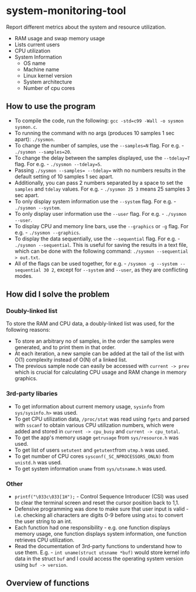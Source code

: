 # system-monitoring-tool
Report different metrics about the system and resource utilization.
  * RAM usage and swap memory usage
  * Lists current users
  * CPU utilization
  * System Information
    * OS name
    * Machine name
    * Linux kernel version
    * System architecture
    * Number of cpu cores

## How to use the program
 * To compile the code, run the following: `gcc -std=c99 -Wall -o sysmon sysmon.c`.
 * To running the command with no args (produces 10 samples 1 sec apart): `./sysmon`.
 * To change the number of samples, use the `--samples=N` flag. For e.g. - `./sysmon --samples=20`.
 * To change the delay between the samples displayed, use the `--tdelay=T` flag. For e.g. - `./sysmon --tdelay=5`.
 * Passing `./sysmon --samples= --tdelay=` with no numbers results in the default setting of 10 samples 1 sec apart.
 * Additionally, you can pass 2 numbers separated by a space to set the `samples` and `tdelay` values. For e.g. - `./sysmon 25 3` means 25 samples 3 sec apart.
 * To only display system information use the `--system` flag. For e.g. - `./sysmon --system`.
 * To only display user information use the `--user` flag. For e.g. - `./sysmon --user`.
 * To display CPU and memory line bars, use the `--graphics` or `-g` flag. For e.g. - `./sysmon --graphics`.
 * To display the data sequentially, use the `--sequential` flag. For e.g. - `./sysmon --sequential`. This is useful for saving the results in a text file, which can be done with the following command: `./sysmon --sequential > out.txt`.
 * All of the flags can be used together, for e.g. - `/sysmon -g --system --sequential 30 2`, except for `--system` and `--user`, as they are conflicting modes.

## How did I solve the problem

### Doubly-linked list
To store the RAM and CPU data, a doubly-linked list was used, for the following reasons:
 * To store an arbitrary no of samples, in the order the samples were generated, and to print them in that order.
 * At each iteration, a new sample can be added at the tail of the list with O(1) complexity instead of O(N) of a linked list.
 * The previous sample node can easily be accessed with `current -> prev` which is crucial for calculating CPU usage and RAM change in memory graphics.

### 3rd-party libaries
 * To get information about current memory usage, `sysinfo` from `sys/sysinfo.h>` was used.
 * To get CPU utilization data, `/proc/stat` was read using `fgets` and parsed with `sscanf` to obtain various CPU utilization numbers, which were added and stored in `current -> cpu_busy` and `current -> cpu_total`.
 * To get the app's memory usage `getrusage` from `sys/resource.h` was used.
 * To get list of users `setutent` and `getutent`from `utmp.h` was used.
 * To get number of CPU cores `sysconf(_SC_NPROCESSORS_ONLN)` from `unistd.h` was used.
 * To get system information `uname` from `sys/utsname.h` was used.

### Other
 * `printf("\033c\033[1H");` - Control Sequence Introducer (CSI) was used to clear the terminal screen and reset the cursor position back to 1,1.
 * Defensive programming was done to make sure that user input is valid - i.e. checking all characters are digits 0-9 before using `atoi` to convert the user string to an int.
 * Each function had one responsibility - e.g. one function displays memory usage, one function displays system information, one function retrieves CPU utilization.
 * Read the documentation of 3rd-party functions to understand how to use them. E.g. - `int uname(struct utsname *buf)` would store kernel info data in the struct `buf` and I could access the operating system version using `buf -> version`.

## Overview of functions

